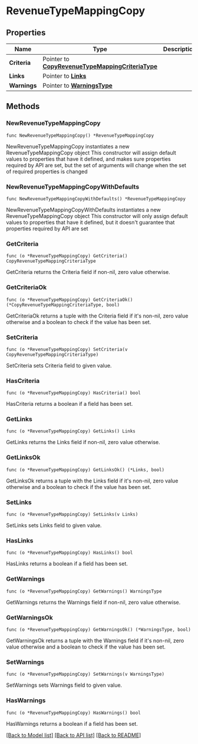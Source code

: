 # RevenueTypeMappingCopy

## Properties

Name | Type | Description | Notes
------------ | ------------- | ------------- | -------------
**Criteria** | Pointer to [**CopyRevenueTypeMappingCriteriaType**](CopyRevenueTypeMappingCriteriaType.md) |  | [optional] 
**Links** | Pointer to [**Links**](Links.md) |  | [optional] 
**Warnings** | Pointer to [**WarningsType**](WarningsType.md) |  | [optional] 

## Methods

### NewRevenueTypeMappingCopy

`func NewRevenueTypeMappingCopy() *RevenueTypeMappingCopy`

NewRevenueTypeMappingCopy instantiates a new RevenueTypeMappingCopy object
This constructor will assign default values to properties that have it defined,
and makes sure properties required by API are set, but the set of arguments
will change when the set of required properties is changed

### NewRevenueTypeMappingCopyWithDefaults

`func NewRevenueTypeMappingCopyWithDefaults() *RevenueTypeMappingCopy`

NewRevenueTypeMappingCopyWithDefaults instantiates a new RevenueTypeMappingCopy object
This constructor will only assign default values to properties that have it defined,
but it doesn't guarantee that properties required by API are set

### GetCriteria

`func (o *RevenueTypeMappingCopy) GetCriteria() CopyRevenueTypeMappingCriteriaType`

GetCriteria returns the Criteria field if non-nil, zero value otherwise.

### GetCriteriaOk

`func (o *RevenueTypeMappingCopy) GetCriteriaOk() (*CopyRevenueTypeMappingCriteriaType, bool)`

GetCriteriaOk returns a tuple with the Criteria field if it's non-nil, zero value otherwise
and a boolean to check if the value has been set.

### SetCriteria

`func (o *RevenueTypeMappingCopy) SetCriteria(v CopyRevenueTypeMappingCriteriaType)`

SetCriteria sets Criteria field to given value.

### HasCriteria

`func (o *RevenueTypeMappingCopy) HasCriteria() bool`

HasCriteria returns a boolean if a field has been set.

### GetLinks

`func (o *RevenueTypeMappingCopy) GetLinks() Links`

GetLinks returns the Links field if non-nil, zero value otherwise.

### GetLinksOk

`func (o *RevenueTypeMappingCopy) GetLinksOk() (*Links, bool)`

GetLinksOk returns a tuple with the Links field if it's non-nil, zero value otherwise
and a boolean to check if the value has been set.

### SetLinks

`func (o *RevenueTypeMappingCopy) SetLinks(v Links)`

SetLinks sets Links field to given value.

### HasLinks

`func (o *RevenueTypeMappingCopy) HasLinks() bool`

HasLinks returns a boolean if a field has been set.

### GetWarnings

`func (o *RevenueTypeMappingCopy) GetWarnings() WarningsType`

GetWarnings returns the Warnings field if non-nil, zero value otherwise.

### GetWarningsOk

`func (o *RevenueTypeMappingCopy) GetWarningsOk() (*WarningsType, bool)`

GetWarningsOk returns a tuple with the Warnings field if it's non-nil, zero value otherwise
and a boolean to check if the value has been set.

### SetWarnings

`func (o *RevenueTypeMappingCopy) SetWarnings(v WarningsType)`

SetWarnings sets Warnings field to given value.

### HasWarnings

`func (o *RevenueTypeMappingCopy) HasWarnings() bool`

HasWarnings returns a boolean if a field has been set.


[[Back to Model list]](../README.md#documentation-for-models) [[Back to API list]](../README.md#documentation-for-api-endpoints) [[Back to README]](../README.md)


